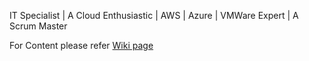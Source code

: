 IT Specialist |
A Cloud Enthusiastic | 
AWS | Azure | VMWare Expert |
A Scrum Master

For Content please refer [Wiki page](https://github.com/ushardul90/Azure/wiki)
